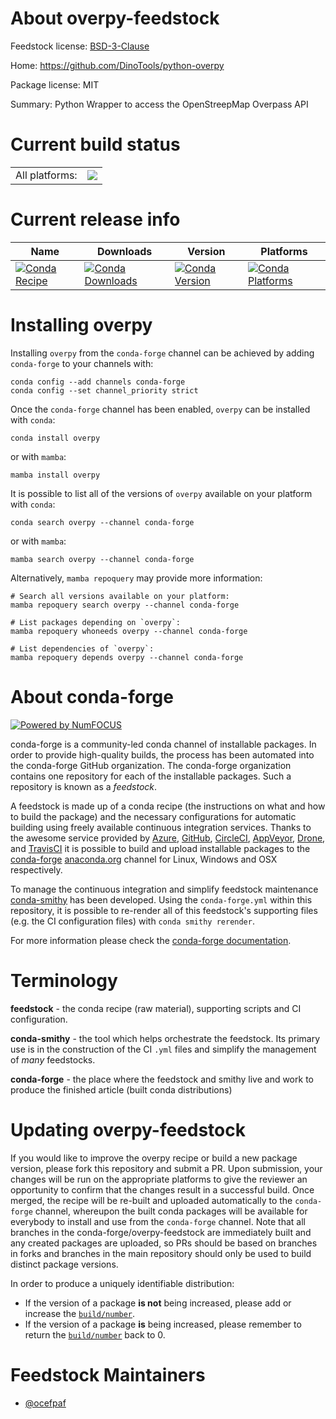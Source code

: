 About overpy-feedstock
======================

Feedstock license: [BSD-3-Clause](https://github.com/conda-forge/overpy-feedstock/blob/main/LICENSE.txt)

Home: https://github.com/DinoTools/python-overpy

Package license: MIT

Summary: Python Wrapper to access the OpenStreepMap Overpass API

Current build status
====================


<table><tr><td>All platforms:</td>
    <td>
      <a href="https://dev.azure.com/conda-forge/feedstock-builds/_build/latest?definitionId=3176&branchName=main">
        <img src="https://dev.azure.com/conda-forge/feedstock-builds/_apis/build/status/overpy-feedstock?branchName=main">
      </a>
    </td>
  </tr>
</table>

Current release info
====================

| Name | Downloads | Version | Platforms |
| --- | --- | --- | --- |
| [![Conda Recipe](https://img.shields.io/badge/recipe-overpy-green.svg)](https://anaconda.org/conda-forge/overpy) | [![Conda Downloads](https://img.shields.io/conda/dn/conda-forge/overpy.svg)](https://anaconda.org/conda-forge/overpy) | [![Conda Version](https://img.shields.io/conda/vn/conda-forge/overpy.svg)](https://anaconda.org/conda-forge/overpy) | [![Conda Platforms](https://img.shields.io/conda/pn/conda-forge/overpy.svg)](https://anaconda.org/conda-forge/overpy) |

Installing overpy
=================

Installing `overpy` from the `conda-forge` channel can be achieved by adding `conda-forge` to your channels with:

```
conda config --add channels conda-forge
conda config --set channel_priority strict
```

Once the `conda-forge` channel has been enabled, `overpy` can be installed with `conda`:

```
conda install overpy
```

or with `mamba`:

```
mamba install overpy
```

It is possible to list all of the versions of `overpy` available on your platform with `conda`:

```
conda search overpy --channel conda-forge
```

or with `mamba`:

```
mamba search overpy --channel conda-forge
```

Alternatively, `mamba repoquery` may provide more information:

```
# Search all versions available on your platform:
mamba repoquery search overpy --channel conda-forge

# List packages depending on `overpy`:
mamba repoquery whoneeds overpy --channel conda-forge

# List dependencies of `overpy`:
mamba repoquery depends overpy --channel conda-forge
```


About conda-forge
=================

[![Powered by
NumFOCUS](https://img.shields.io/badge/powered%20by-NumFOCUS-orange.svg?style=flat&colorA=E1523D&colorB=007D8A)](https://numfocus.org)

conda-forge is a community-led conda channel of installable packages.
In order to provide high-quality builds, the process has been automated into the
conda-forge GitHub organization. The conda-forge organization contains one repository
for each of the installable packages. Such a repository is known as a *feedstock*.

A feedstock is made up of a conda recipe (the instructions on what and how to build
the package) and the necessary configurations for automatic building using freely
available continuous integration services. Thanks to the awesome service provided by
[Azure](https://azure.microsoft.com/en-us/services/devops/), [GitHub](https://github.com/),
[CircleCI](https://circleci.com/), [AppVeyor](https://www.appveyor.com/),
[Drone](https://cloud.drone.io/welcome), and [TravisCI](https://travis-ci.com/)
it is possible to build and upload installable packages to the
[conda-forge](https://anaconda.org/conda-forge) [anaconda.org](https://anaconda.org/)
channel for Linux, Windows and OSX respectively.

To manage the continuous integration and simplify feedstock maintenance
[conda-smithy](https://github.com/conda-forge/conda-smithy) has been developed.
Using the ``conda-forge.yml`` within this repository, it is possible to re-render all of
this feedstock's supporting files (e.g. the CI configuration files) with ``conda smithy rerender``.

For more information please check the [conda-forge documentation](https://conda-forge.org/docs/).

Terminology
===========

**feedstock** - the conda recipe (raw material), supporting scripts and CI configuration.

**conda-smithy** - the tool which helps orchestrate the feedstock.
                   Its primary use is in the construction of the CI ``.yml`` files
                   and simplify the management of *many* feedstocks.

**conda-forge** - the place where the feedstock and smithy live and work to
                  produce the finished article (built conda distributions)


Updating overpy-feedstock
=========================

If you would like to improve the overpy recipe or build a new
package version, please fork this repository and submit a PR. Upon submission,
your changes will be run on the appropriate platforms to give the reviewer an
opportunity to confirm that the changes result in a successful build. Once
merged, the recipe will be re-built and uploaded automatically to the
`conda-forge` channel, whereupon the built conda packages will be available for
everybody to install and use from the `conda-forge` channel.
Note that all branches in the conda-forge/overpy-feedstock are
immediately built and any created packages are uploaded, so PRs should be based
on branches in forks and branches in the main repository should only be used to
build distinct package versions.

In order to produce a uniquely identifiable distribution:
 * If the version of a package **is not** being increased, please add or increase
   the [``build/number``](https://docs.conda.io/projects/conda-build/en/latest/resources/define-metadata.html#build-number-and-string).
 * If the version of a package **is** being increased, please remember to return
   the [``build/number``](https://docs.conda.io/projects/conda-build/en/latest/resources/define-metadata.html#build-number-and-string)
   back to 0.

Feedstock Maintainers
=====================

* [@ocefpaf](https://github.com/ocefpaf/)

